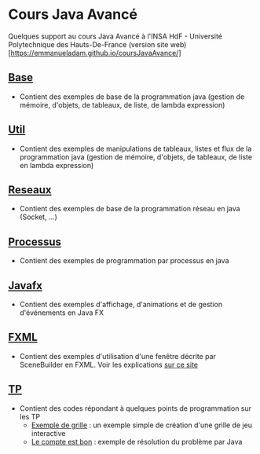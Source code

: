 # Cours Java Avancé
Quelques support au cours Java Avancé à l'INSA HdF - Université Polytechnique des Hauts-De-France
(version site web)[https://emmanueladam.github.io/coursJavaAvance/]


## [Base](https://github.com/EmmanuelADAM/coursJavaAvance/tree/master/base)
* Contient des exemples de base de la programmation java (gestion de mémoire, d'objets, de tableaux, de liste, de lambda expression)

## [Util](https://github.com/EmmanuelADAM/coursJavaAvance/tree/master/util)
* Contient des exemples de manipulations de tableaux, listes et flux de la programmation java (gestion de mémoire, d'objets, de tableaux, de liste en lambda expression)

## [Reseaux](https://github.com/EmmanuelADAM/coursJavaAvance/tree/master/reseau) 
* Contient des exemples de base de la programmation réseau en java (Socket, ...)

## [Processus](https://github.com/EmmanuelADAM/coursJavaAvance/tree/master/processus)
* Contient des exemples de programmation par processus en java

## [Javafx](https://github.com/EmmanuelADAM/coursJavaAvance/tree/master/javafx)
* Contient des exemples d'affichage, d'animations et de gestion d'événements en Java FX

## [FXML](https://github.com/EmmanuelADAM/coursJavaAvance/tree/master/fxml) 
* Contient des exemples d'utilisation d'une fenêtre décrite par SceneBuilder en FXML. Voir les explications [sur ce site](http://emmanuel.adam.free.fr/site/spip.php?article143)

## [TP](https://github.com/EmmanuelADAM/coursJavaAvance/tree/master/TP) 
* Contient des codes répondant à quelques points de programmation sur les TP
  * [Exemple de grille](https://github.com/EmmanuelADAM/coursJavaAvance/tree/master/TP/ExempleJeu) : un exemple simple de création d'une grille de jeu interactive
  * [Le compte est bon](https://github.com/EmmanuelADAM/coursJavaAvance/tree/master/TP/CompteEstBon/) : exemple de résolution du problème par Java

